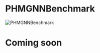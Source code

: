 # PHMGNNBenchmark
![PHMGNNBenchmark](https://github.com/HazeDT/PHMGNNBenchmark/blob/main/logo2.png)


# Coming soon
